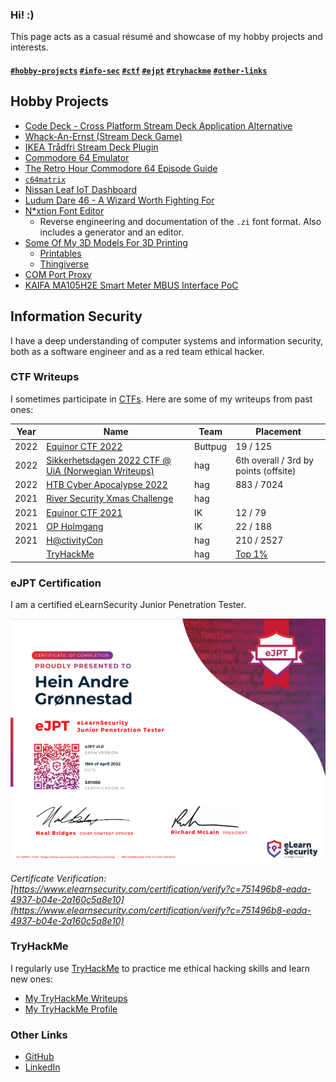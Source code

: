 ### Hi! :)

This page acts as a casual résumé and showcase of my hobby projects and interests.


#### [`#hobby-projects`](#hobby-projects) [`#info-sec`](#information-security) [`#ctf`](#ctf-writeups) [`#ejpt`](#ejpt-certification) [`#tryhackme`](#tryhackme) [`#other-links`](#other-links)


## Hobby Projects
- [Code Deck - Cross Platform Stream Deck Application Alternative](code-deck)
- [Whack-An-Ernst (Stream Deck Game)](streamdeck-whack-an-ernst)
- [IKEA Trådfri Stream Deck Plugin](streamdeck-tradfri)
- [Commodore 64 Emulator](retro-computing)
- [The Retro Hour Commodore 64 Episode Guide](c64-retro-hour)
- [`c64matrix`](c64matrix)
- [Nissan Leaf IoT Dashboard](leaf-display)
- [Ludum Dare 46 - A Wizard Worth Fighting For](https://github.com/hagronnestad/LD46)
- [N*xtion Font Editor](https://github.com/hagronnestad/nextion-font-editor)
  - Reverse engineering and documentation of the `.zi` font format. Also includes a generator and an editor.
- [Some Of My 3D Models For 3D Printing](https://github.com/hagronnestad/3d-print-models)
  - [Printables](https://www.printables.com/social/247057-hag/about)
  - [Thingiverse](https://www.thingiverse.com/heinandre/designs)
- [COM Port Proxy](com-port-proxy)
- [KAIFA MA105H2E Smart Meter MBUS Interface PoC](mbus-han-kaifa)


## Information Security

I have a deep understanding of computer systems and information security, both as a software engineer and as a red team ethical hacker.


### CTF Writeups

I sometimes participate in [CTFs](https://en.wikipedia.org/wiki/Capture_the_flag_(cybersecurity)). Here are some of my writeups from past ones:

| Year | Name                                                                                         | Team    | Placement                             |
|------|----------------------------------------------------------------------------------------------|---------|---------------------------------------|
| 2022 | [Equinor CTF 2022](https://heinandre.no/ctf-equinor-22/)                                     | Buttpug | 19 / 125                              |
| 2022 | [Sikkerhetsdagen 2022 CTF @ UiA (Norwegian Writeups)](https://heinandre.no/ctf-uia-no-2022/) | hag     | 6th overall / 3rd by points (offsite) |
| 2022 | [HTB Cyber Apocalypse 2022](https://heinandre.no/htb-cyber-apocalypse-2022/)                 | hag     | 883 / 7024                            |
| 2021 | [River Security Xmas Challenge](https://github.com/hagronnestad/ctf-rsxc-2021)               | hag     |                                       |
| 2021 | [Equinor CTF 2021](https://github.com/hagronnestad/ctf-equinor-21)                           | IK      | 12 / 79                               |
| 2021 | [OP Holmgang](https://github.com/hagronnestad/ctf-op-holmgang)                               | IK      | 22 / 188                              |
| 2021 | [H@ctivityCon](https://github.com/hagronnestad/ctf-hacktivitycon-2021)                       | hag     | 210 / 2527                            |
|      | [TryHackMe](https://heinandre.no/ctf-thm-public/)                                            | hag     | [Top 1%](https://tryhackme.com/p/hag) |


### eJPT Certification

I am a certified eLearnSecurity Junior Penetration Tester. 

![](./img/ejpt.png)

*Certificate Verification: [https://www.elearnsecurity.com/certification/verify?c=751496b8-eada-4937-b04e-2a160c5a8e10](https://www.elearnsecurity.com/certification/verify?c=751496b8-eada-4937-b04e-2a160c5a8e10)*


### TryHackMe

I regularly use [TryHackMe](https://tryhackme.com/) to practice me ethical hacking skills and learn new ones:

- [My TryHackMe Writeups](ctf-thm-public)
- [My TryHackMe Profile](https://tryhackme.com/p/hag)


### Other Links

- [GitHub](https://github.com/hagronnestad/)
- [LinkedIn](https://www.linkedin.com/in/heinandre/)
